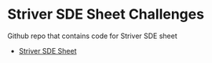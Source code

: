 # Striver SDE Sheet Challenges

Github repo that contains code for Striver SDE sheet

- [Striver SDE Sheet ](https://takeuforward.org/interviews/strivers-sde-sheet-top-coding-interview-problems/)
